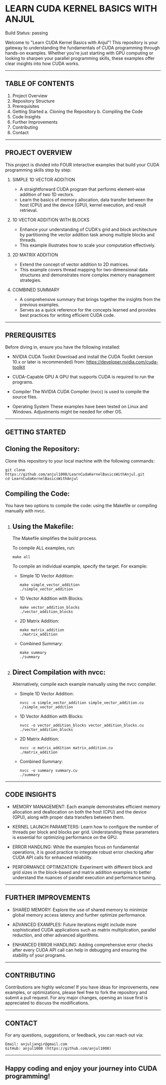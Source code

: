 LEARN CUDA KERNEL BASICS WITH ANJUL
===================================
Build Status: passing

Welcome to "Learn CUDA Kernel Basics with Anjul"! This repository is your gateway to understanding the fundamentals of CUDA programming through hands-on examples. Whether you're just starting with GPU computing or looking to sharpen your parallel programming skills, these examples offer clear insights into how CUDA works.

-----------------------------------------------------------------------
TABLE OF CONTENTS
-----------------------------------------------------------------------
1. Project Overview
2. Repository Structure
3. Prerequisites
4. Getting Started
   a. Cloning the Repository
   b. Compiling the Code
5. Code Insights
6. Further Improvements
7. Contributing
8. Contact

-----------------------------------------------------------------------
PROJECT OVERVIEW
-----------------------------------------------------------------------
This project is divided into FOUR interactive examples that build your CUDA programming skills step by step:

1. SIMPLE 1D VECTOR ADDITION
   - A straightforward CUDA program that performs element-wise addition of two 1D vectors.
   - Learn the basics of memory allocation, data transfer between the host (CPU) and the device (GPU),
     kernel execution, and result retrieval.

2. 1D VECTOR ADDITION WITH BLOCKS
   - Enhance your understanding of CUDA's grid and block architecture by partitioning the vector addition
     task among multiple blocks and threads.
   - This example illustrates how to scale your computation effectively.

3. 2D MATRIX ADDITION
   - Extend the concept of vector addition to 2D matrices.
   - This example covers thread mapping for two-dimensional data structures and demonstrates more complex
     memory management strategies.

4. COMBINED SUMMARY
   - A comprehensive summary that brings together the insights from the previous examples.
   - Serves as a quick reference for the concepts learned and provides best practices for writing efficient CUDA code.

-----------------------------------------------------------------------
PREREQUISITES
-----------------------------------------------------------------------
Before diving in, ensure you have the following installed:

- NVIDIA CUDA Toolkit
  Download and install the CUDA Toolkit (version 10.x or later is recommended)
  from: https://developer.nvidia.com/cuda-toolkit

- CUDA-Capable GPU
  A GPU that supports CUDA is required to run the programs.

- Compiler
  The NVIDIA CUDA Compiler (nvcc) is used to compile the source files.

- Operating System
  These examples have been tested on Linux and Windows. Adjustments might be needed for other OS.

-----------------------------------------------------------------------
GETTING STARTED
-----------------------------------------------------------------------

Cloning the Repository:
-----------------------
Clone this repository to your local machine with the following commands:

    git clone https://github.com/anjul1008/LearnCudaKernelBasicsWithAnjul.git
    cd LearnCudaKernelBasicsWithAnjul

Compiling the Code:
-----------------------
You have two options to compile the code: using the Makefile or compiling manually with nvcc.

1. Using the Makefile:
   -----------------------
   The Makefile simplifies the build process.

   To compile ALL examples, run:

       make all

   To compile an individual example, specify the target. For example:

   - Simple 1D Vector Addition:
       
         make simple_vector_addition
         ./simple_vector_addition

   - 1D Vector Addition with Blocks:
       
         make vector_addition_blocks
         ./vector_addition_blocks

   - 2D Matrix Addition:
       
         make matrix_addition
         ./matrix_addition

   - Combined Summary:
       
         make summary
         ./summary

2. Direct Compilation with nvcc:
   -----------------------
   Alternatively, compile each example manually using the nvcc compiler.

   - Simple 1D Vector Addition:

         nvcc -o simple_vector_addition simple_vector_addition.cu
         ./simple_vector_addition

   - 1D Vector Addition with Blocks:

         nvcc -o vector_addition_blocks vector_addition_blocks.cu
         ./vector_addition_blocks

   - 2D Matrix Addition:

         nvcc -o matrix_addition matrix_addition.cu
         ./matrix_addition

   - Combined Summary:

         nvcc -o summary summary.cu
         ./summary

-----------------------------------------------------------------------
CODE INSIGHTS
-----------------------------------------------------------------------
- MEMORY MANAGEMENT:
  Each example demonstrates efficient memory allocation and deallocation on both the host (CPU)
  and the device (GPU), along with proper data transfers between them.

- KERNEL LAUNCH PARAMETERS:
  Learn how to configure the number of threads per block and blocks per grid. Understanding these
  parameters is essential for optimizing performance on the GPU.

- ERROR HANDLING:
  While the examples focus on fundamental operations, it is good practice to integrate robust error
  checking after CUDA API calls for enhanced reliability.

- PERFORMANCE OPTIMIZATION:
  Experiment with different block and grid sizes in the block-based and matrix addition examples to
  better understand the nuances of parallel execution and performance tuning.

-----------------------------------------------------------------------
FURTHER IMPROVEMENTS
-----------------------------------------------------------------------
- SHARED MEMORY:
  Explore the use of shared memory to minimize global memory access latency and further optimize performance.

- ADVANCED EXAMPLES:
  Future iterations might include more sophisticated CUDA applications such as matrix multiplication,
  parallel reduction, and other advanced algorithms.

- ENHANCED ERROR HANDLING:
  Adding comprehensive error checks after every CUDA API call can help in debugging and ensuring the
  stability of your programs.

-----------------------------------------------------------------------
CONTRIBUTING
-----------------------------------------------------------------------
Contributions are highly welcome! If you have ideas for improvements, new examples, or optimizations,
please feel free to fork the repository and submit a pull request. For any major changes, opening an
issue first is appreciated to discuss the modifications.

-----------------------------------------------------------------------
CONTACT
-----------------------------------------------------------------------
For any questions, suggestions, or feedback, you can reach out via:

    Email: anjuljangir@gmail.com
    GitHub: anjul1008 (https://github.com/anjul1008)

-----------------------------------------------------------------------
Happy coding and enjoy your journey into CUDA programming!
-----------------------------------------------------------------------


